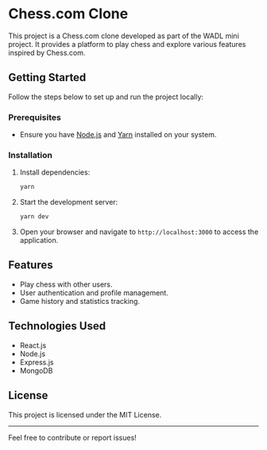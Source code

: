 # Chess.com Clone

This project is a Chess.com clone developed as part of the WADL mini project. It provides a platform to play chess and explore various features inspired by Chess.com.

## Getting Started

Follow the steps below to set up and run the project locally:

### Prerequisites
- Ensure you have [Node.js](https://nodejs.org/) and [Yarn](https://yarnpkg.com/) installed on your system.

### Installation
1. Install dependencies:
    ```bash
    yarn
    ```

2. Start the development server:
    ```bash
    yarn dev
    ```

3. Open your browser and navigate to `http://localhost:3000` to access the application.

## Features
- Play chess with other users.
- User authentication and profile management.
- Game history and statistics tracking.

## Technologies Used
- React.js
- Node.js
- Express.js
- MongoDB

## License
This project is licensed under the MIT License.

---
Feel free to contribute or report issues!